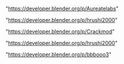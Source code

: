 "https://developer.blender.org/p/Aureatelabs"

"https://developer.blender.org/p/hrushi2000"

"https://developer.blender.org/p/Crackmod"

 
"https://developer.blender.org/p/hrushi2000"


"https://developer.blender.org/p/bbbooo3"


 
